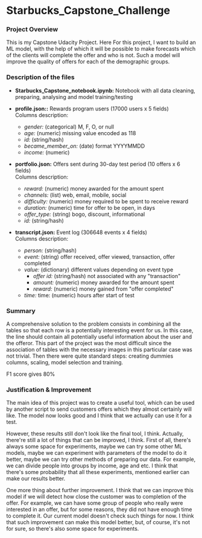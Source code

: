 # Starbucks_Capstone_Challenge

### Project Overview
This is my Capstone Udacity Project. Here For this project, I want to build an ML model, with the help of which it will be possible to make forecasts which of the clients will complete the offer and who is not. Such a model will improve the quality of offers for each of the demographic groups. 

### Description of the files 
- <b>Starbucks_Capstone_notebook.ipynb:</b> Notebook with all data cleaning, preparing, analysing and model training/testing

- <b>profile.json::</b> Rewards program users (17000 users x 5 fields) <br> Columns description:
  - <i>gender:</i> (categorical) M, F, O, or null
  - <i>age:</i> (numeric) missing value encoded as 118
  - <i>id:</i> (string/hash)
  - <i>became_member_on:</i> (date) format YYYYMMDD
  - <i>income:</i> (numeric)
  
- <b>portfolio.json:</b> Offers sent during 30-day test period (10 offers x 6 fields) <br> Columns description:
  - <i>reward:</i>  (numeric) money awarded for the amount spent
  - <i>channels:</i> (list) web, email, mobile, social
  - <i>difficulty:</i> (numeric) money required to be spent to receive reward
  - <i>duration:</i> (numeric) time for offer to be open, in days
  - <i>offer_type:</i> (string) bogo, discount, informational
  - <i>id:</i> (string/hash)
  
- <b>transcript.json:</b> Event log (306648 events x 4 fields) <br> Columns description:
  - <i>person:</i>  (string/hash)
  - <i>event:</i>  (string) offer received, offer viewed, transaction, offer completed
  - <i>value:</i>  (dictionary) different values depending on event type
    - <i>offer id:</i>  (string/hash) not associated with any "transaction"
    - <i>amount:</i>  (numeric) money awarded for the amount spent
    - <i>reward:</i>  (numeric) money gained from "offer completed"
  - <i>time:</i>  time: (numeric) hours after start of test
  
 ### Summary
A comprehensive solution to the problem consists in combining all the tables so that each row is a potentially interesting event for us. In this case, the line should contain all potentially useful information about the user and the offeror. This part of the project was the most difficult since the association of tables with the necessary images in this particular case was not trivial. Then there were quite standard steps: creating dummies columns, scaling, model selection and training. 
 
F1 score gives 80%

### Justification & Improvement
The main idea of this project was to create a useful tool, which can be used by another script to send customers offers which they almost certainly will like. The model now looks good and I think that we actually can use it for a test.

However, these results still don't look like the final tool, I think. Actually, there're still a lot of things that can be improved, I think. First of all, there's always some space for experiments, maybe we can try some other ML models, maybe we can experiment with parameters of the model to do it better, maybe we can try other methods of preparing our data. For example, we can divide people into groups by income, age and etc. I think that there's some probability that all these experiments, mentioned earlier can make our results better.

One more thing about further improvement. I think that we can improve this model if we will detect how close the customer was to completion of the offer. For example, we can have some group of people who really were interested in an offer, but for some reasons, they did not have enough time to complete it. Our current model doesn't check such things for now. I think that such improvement can make this model better, but, of course, it's not for sure, so there's also some space for experiments.
